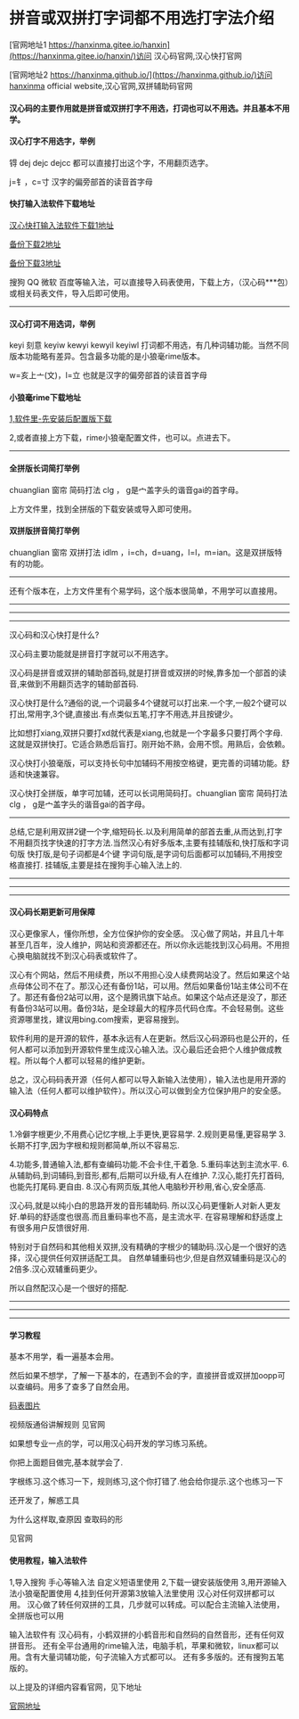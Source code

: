 # 拼音或双拼打字词都不用选打字法介绍

 [官网地址1 https://hanxinma.gitee.io/hanxin](https://hanxinma.gitee.io/hanxin/)访问 汉心码官网,汉心快打官网

  [官网地址2 https://hanxinma.github.io/](https://hanxinma.github.io/)访问hanxinma official website,汉心官网,双拼辅助码官网


#### 汉心码的主要作用就是拼音或双拼打字不用选，打词也可以不用选。并且基本不用学。

#### 汉心打字不用选字，举例

锝 dej dejc dejcc 都可以直接打出这个字，不用翻页选字。

j=钅，c=寸 汉字的偏旁部首的读音首字母



#### 快打输入法软件下载地址


[汉心快打输入法软件下载1地址](https://gitee.com/hanxinma/ruanjian/releases/)

[备份下载2地址](https://hanxinma.gitee.io/hanxin/)

[备份下载3地址](https://github.com/hanxinma/hanxinma)


搜狗 QQ 微软 百度等输入法，可以直接导入码表使用，下载上方，（汉心码***包）或相关码表文件，导入后即可使用。


---

#### 汉心打词不用选词，举例

keyi  刻意 keyiw kewyi kewyil keyiwl 打词都不用选，有几种词辅功能。当然不同版本功能略有差异。包含最多功能的是小狼毫rime版本。

w=亥上亠(文)，l=立 也就是汉字的偏旁部首的读音首字母



#### 小狼毫rime下载地址


[1,软件里-先安装后配置版下载](http://yaoxiazai.ysepan.com/)

2,或者直接上方下载，rime小狼毫配置文件，也可以。点进去下。



---

#### 全拼版长词简打举例

chuanglian 窗帘 简码打法 clg ， g是宀盖字头的谐音gai的首字母。

上方文件里，找到全拼版的下载安装或导入即可使用。

#### 双拼版拼音简打举例

chuanglian 窗帘 双拼打法 idlm ，i=ch，d=uang，l=l，m=ian。这是双拼版特有的功能。

---

还有个版本在，上方文件里有个易学码，这个版本很简单，不用学可以直接用。

---
---
---


汉心码和汉心快打是什么?

汉心码主要功能就是拼音打字就可以不用选字。

汉心码是拼音或双拼的辅助部首码,就是打拼音或双拼的时候,靠多加一个部首的读音,来做到不用翻页选字的辅助部首码.

汉心快打是什么?通俗的说,一个词最多4个键就可以打出来.一个字,一般2个键可以打出,常用字,3个键,直接出.有点类似五笔,打字不用选,并且按键少。

比如想打xiang,双拼只要打xd就代表是xiang,也就是一个字最多只要打两个字母.这就是双拼快打。它适合熟悉后盲打。刚开始不熟，会用不惯。用熟后，会依赖。

汉心快打小狼毫版，可以支持长句中加辅码不用按空格键，更完善的词辅功能。舒适和快速兼容。

汉心快打全拼版，单字可加辅，还可以长词用简码打。chuanglian 窗帘 简码打法 clg ， g是宀盖字头的谐音gai的首字母。

---
总结,它是利用双拼2键一个字,缩短码长.以及利用简单的部首去重,从而达到,打字不用翻页找字快速的打字方法.当然汉心有好多版本,主要有挂辅版和,快打版和字词句版
快打版,是句子词都是4个键
字词句版,是字词句后面都可以加辅码,不用按空格直接打.
挂辅版,主要是挂在搜狗手心输入法上的. 

---
---
---

#### 汉心码长期更新可用保障

汉心更像家人，懂你所想，全方位保护你的安全感。
汉心做了网站，并且几十年甚至几百年，没人维护，网站和资源都还在。所以你永远能找到汉心码用。不用担心换电脑就找不到汉心码表或软件了。

汉心有个网站，然后不用续费，所以不用担心没人续费网站没了。然后如果这个站点母体公司不在了。那汉心还有备份1站，可以用。然后如果备份1站主体公司不在了。那还有备份2站可以用，这个是腾讯旗下站点。如果这个站点还是没了，那还有备份3站可以用。备份3站，是全球最大的程序员代码仓库。不会轻易倒。这些资源哪里找，建议用bing.com搜索，更容易搜到。

软件利用的是开源的软件，基本永远有人在更新。然后汉心码源码也是公开的，任何人都可以添加到开源软件里生成汉心输入法。汉心最后还会把个人维护做成教程。所以每个人都可以轻易的维护更新。

总之，汉心码码表开源（任何人都可以导入新输入法使用），输入法也是用开源的输入法（任何人都可以维护软件）。所以汉心可以做到全方位保护用户的安全感。

#### 汉心码特点

1.冷僻字根更少,不用费心记忆字根,上手更快,更容易学.
2.规则更易懂,更容易学
3.长期不打字,因为字根和规则都简单,所以不容易忘.

4.功能多,普通输入法,都有查编码功能.不会卡住,干着急.
5.重码率达到主流水平.
6.从辅助码,到词辅码,到音形,都有,后期可以升级,有人在维护.
7.汉心,能打先打首码,也能先打尾码.更自由.
8.汉心有网页版,其他人电脑秒开秒用,省心,安全感高.

汉心码,就是以纯小白的思路开发的音形辅助码.
所以汉心码更懂新人对新人更友好.单码的舒适度也很高.而且重码率也不高，是主流水平.
在容易理解和舒适度上有很多用户反馈很好用.

特别对于自然码和其他相关双拼,没有精确的字根少的辅助码.汉心是一个很好的选择，汉心提供任何双拼适配工具。
自然单辅重码也少,但是自然双辅重码是汉心的2倍多.汉心双辅重码更少。

所以自然配汉心是一个很好的搭配.

---
---
---


#### 学习教程

基本不用学，看一遍基本会用。

然后如果不想学，了解一下基本的，在遇到不会的字，直接拼音或双拼加oopp可以查编码。用多了查多了自然会用。

[码表图片](https://hanxinma.gitee.io/hanxin/medias/img/%E6%B1%89%E5%BF%83%E7%A0%81%E8%AF%A6%E7%BB%86%E7%89%88.jpg)

视频版通俗讲解规则 见官网

如果想专业一点的学，可以用汉心码开发的学习练习系统。

你把上面题目做完,基本就学会了.

字根练习.这个练习一下，规则练习,这个你打错了.他会给你提示.这个也练习一下


还开发了，解惑工具

为什么这样取,查原因
查取码的形

见官网

#### 使用教程，输入法软件
1,导入搜狗 手心等输入法 自定义短语里使用
2,下载一键安装版使用
3,用开源输入法小狼毫配置使用
4,挂到任何开源第3放输入法里使用
汉心对任何双拼都可以用。
汉心做了转任何双拼的工具，几步就可以转成。可以配合主流输入法使用，全拼版也可以用

输入法软件有
汉心码有，小鹤双拼的小鹤音形和自然码的自然音形，还有任何双拼音形。
还有全平台通用的rime输入法，电脑手机，苹果和微软，linux都可以用。含有大量词辅功能，句子流输入方式都可以。
还有多多版的。还有搜狗五笔版的。


以上提及的详细内容看官网，见下地址

[官网地址](https://hanxinma.gitee.io/hanxin/)
